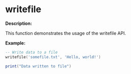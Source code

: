 # writefile

**Description:**

This function demonstrates the usage of the writefile API.

**Example:**

```lua
-- Write data to a file
writefile('somefile.txt', 'Hello, world!')

print("Data written to file")
```
